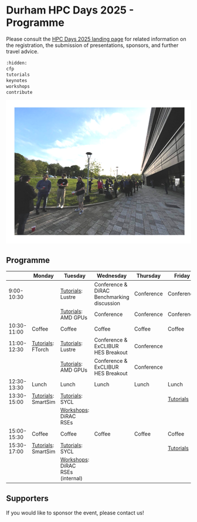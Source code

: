 # Durham HPC Days 2025 - Programme

Please consult the [HPC Days 2025 landing page](https://www.durham.ac.uk/research/institutes-and-centres/data-science/events-/durham---hpc-days/) for related information on the registration, the submission of presentations, sponsors, and further travel advice.

```{toctree}
:hidden:
cfp
tutorials
keynotes
workshops
contribute
```


![HPCDays](../images/HPC-days-pic.png)

## Programme

|             | Monday                 | Tuesday   | Wednesday  | Thursday   | Friday     | Saturday |
| ----------- | ---------------------- | --------- | ---------- | ---------- | ---------- | -------- |
|  9:00-10:30 |                                     | [Tutorials](tutorials): Lustre                   | Conference & DiRAC Benchmarking discussion | Conference | Conference |          |
|             |                                     | [Tutorials](tutorials): AMD GPUs                 | Conference | Conference | Conference |          |
| 10:30-11:00 | Coffee                 | Coffee                  | Coffee     | Coffee     | Coffee     |
| 11:00-12:30 | [Tutorials](tutorials.md): FTorch   | [Tutorials](tutorials): Lustre                   | Conference & ExCLIBUR HES Breakout  | Conference  |
|             |                                     | [Tutorials](tutorials): AMD GPUs                 | Conference & ExCLIBUR HES Breakout  | Conference |
| 12:30-13:30 | Lunch                  | Lunch      | Lunch                   | Lunch      | Lunch      |
| 13:30-15:00 | [Tutorials](tutorials.md): SmartSim | [Tutorials](tutorials.md): SYCL                  |         |            | [Tutorials](tutorials.md)
|             |                                     | [Workshops](workshops.md): DiRAC RSEs            |         |            | 
| 15:00-15:30 | Coffee                              | Coffee                           | Coffee                  | Coffee     | Coffee     |
| 15:30-17:00 | [Tutorials](tutorials.md): SmartSim | [Tutorials](tutorials.md): SYCL                  |            |            | [Tutorials](tutorials.md)
|             |                                     | [Workshops](workshops.md): DiRAC RSEs (internal) |            |            | 



## Supporters

If you would like to sponsor the event, please contact us!

